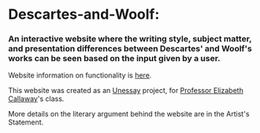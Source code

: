 # Descartes-and-Woolf: 
### An interactive website where the writing style, subject matter, and presentation differences between Descartes' and Woolf's works can be seen based on the input given by a user.  

Website information on functionality is [here](https://descartes-and-woolf.appspot.com/about).  

This website was created as an [Unessay](http://people.uleth.ca/~daniel.odonnell/Teaching/the-unessay#about) project, for [Professor Elizabeth Callaway](http://www.elizabethcallaway.net/)'s class.  

More details on the literary argument behind the website are in the Artist's Statement.
